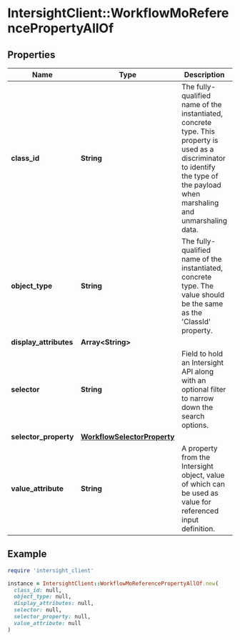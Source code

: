 # IntersightClient::WorkflowMoReferencePropertyAllOf

## Properties

| Name | Type | Description | Notes |
| ---- | ---- | ----------- | ----- |
| **class_id** | **String** | The fully-qualified name of the instantiated, concrete type. This property is used as a discriminator to identify the type of the payload when marshaling and unmarshaling data. | [default to &#39;workflow.MoReferenceProperty&#39;] |
| **object_type** | **String** | The fully-qualified name of the instantiated, concrete type. The value should be the same as the &#39;ClassId&#39; property. | [default to &#39;workflow.MoReferenceProperty&#39;] |
| **display_attributes** | **Array&lt;String&gt;** |  | [optional] |
| **selector** | **String** | Field to hold an Intersight API along with an optional filter to narrow down the search options. | [optional] |
| **selector_property** | [**WorkflowSelectorProperty**](WorkflowSelectorProperty.md) |  | [optional] |
| **value_attribute** | **String** | A property from the Intersight object, value of which can be used as value for referenced input definition. | [optional] |

## Example

```ruby
require 'intersight_client'

instance = IntersightClient::WorkflowMoReferencePropertyAllOf.new(
  class_id: null,
  object_type: null,
  display_attributes: null,
  selector: null,
  selector_property: null,
  value_attribute: null
)
```

